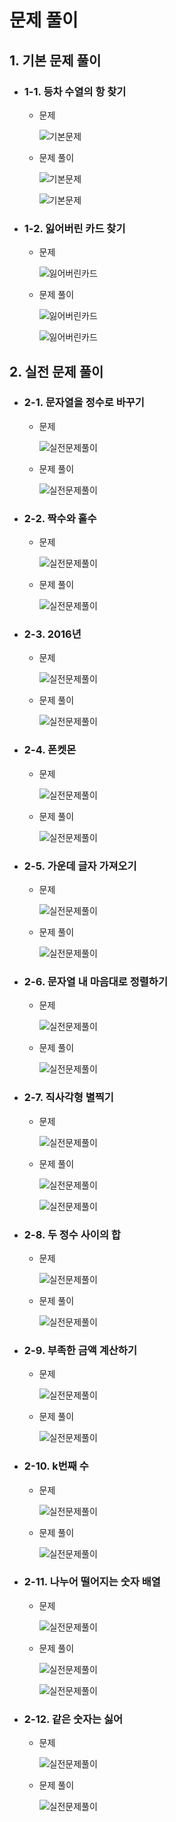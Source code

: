 # 문제 풀이

## 1. 기본 문제 풀이

- ### 1-1. 등차 수열의 항 찾기

  - 문제

    ![기본문제](/image/기본문제.png)

  - 문제 풀이

    ![기본문제](/image/등차수열.png)

    ![기본문제](/image/등차수열2.png)

- ### 1-2. 잃어버린 카드 찾기

  - 문제

    ![잃어버린카드](/image/잃어버린카드.png)

  - 문제 풀이

    ![잃어버린카드](/image/잃어버린카드2.png)

    ![잃어버린카드](/image/잃어버린카드3.png)

## 2. 실전 문제 풀이

- ### 2-1. 문자열을 정수로 바꾸기

  - 문제

    ![실전문제풀이](/image/실전문제풀이.png)

  - 문제 풀이

    ![실전문제풀이](/image/실전문제풀이2.png)

- ### 2-2. 짝수와 홀수

  - 문제

    ![실전문제풀이](/image/실전문제풀이3.png)

  - 문제 풀이

    ![실전문제풀이](/image/실전문제풀이4.png)

- ### 2-3. 2016년

  - 문제

    ![실전문제풀이](/image/실전문제풀이5.png)

  - 문제 풀이

    ![실전문제풀이](/image/실전문제풀이6.png)

- ### 2-4. 폰켓몬

  - 문제

    ![실전문제풀이](/image/실전문제풀이7.png)

  - 문제 풀이

    ![실전문제풀이](/image/실전문제풀이8.png)

- ### 2-5. 가운데 글자 가져오기

  - 문제

    ![실전문제풀이](/image/실전문제풀이9.png)

  - 문제 풀이

    ![실전문제풀이](/image/실전문제풀이10.png)

- ### 2-6. 문자열 내 마음대로 정렬하기

  - 문제

    ![실전문제풀이](/image/실전문제풀이11.png)

  - 문제 풀이

    ![실전문제풀이](/image/실전문제풀이12.png)

- ### 2-7. 직사각형 별찍기

  - 문제

    ![실전문제풀이](/image/실전문제풀이13.png)

  - 문제 풀이

    ![실전문제풀이](/image/실전문제풀이14.png)

    ![실전문제풀이](/image/실전문제풀이15.png)

- ### 2-8. 두 정수 사이의 합

  - 문제

    ![실전문제풀이](/image/실전문제풀이16.png)

  - 문제 풀이

    ![실전문제풀이](/image/실전문제풀이17.png)

- ### 2-9. 부족한 금액 계산하기

  - 문제

    ![실전문제풀이](/image/실전문제풀이18.png)

  - 문제 풀이

    ![실전문제풀이](/image/실전문제풀이19.png)

- ### 2-10. k번째 수

  - 문제

    ![실전문제풀이](/image/실전문제풀이20.png)

  - 문제 풀이

    ![실전문제풀이](/image/실전문제풀이21.png)

- ### 2-11. 나누어 떨어지는 숫자 배열

  - 문제

    ![실전문제풀이](/image/실전문제풀이22.png)

  - 문제 풀이

    ![실전문제풀이](/image/실전문제풀이23.png)

    ![실전문제풀이](/image/실전문제풀이24.png)

- ### 2-12. 같은 숫자는 싫어

  - 문제

    ![실전문제풀이](/image/실전문제풀이25.png)

  - 문제 풀이

    ![실전문제풀이](/image/실전문제풀이26.png)
